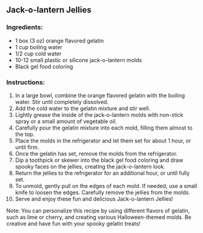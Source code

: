 ## Jack-o-lantern Jellies

### Ingredients:
- 1 box (3 oz) orange flavored gelatin
- 1 cup boiling water
- 1/2 cup cold water
- 10-12 small plastic or silicone jack-o-lantern molds
- Black gel food coloring

### Instructions:
1. In a large bowl, combine the orange flavored gelatin with the boiling water. Stir until completely dissolved.
2. Add the cold water to the gelatin mixture and stir well.
3. Lightly grease the inside of the jack-o-lantern molds with non-stick spray or a small amount of vegetable oil.
4. Carefully pour the gelatin mixture into each mold, filling them almost to the top.
5. Place the molds in the refrigerator and let them set for about 1 hour, or until firm.
6. Once the gelatin has set, remove the molds from the refrigerator.
7. Dip a toothpick or skewer into the black gel food coloring and draw spooky faces on the jellies, creating the jack-o-lantern look.
8. Return the jellies to the refrigerator for an additional hour, or until fully set.
9. To unmold, gently pull on the edges of each mold. If needed, use a small knife to loosen the edges. Carefully remove the jellies from the molds.
10. Serve and enjoy these fun and delicious Jack-o-lantern Jellies!

Note: You can personalize this recipe by using different flavors of gelatin, such as lime or cherry, and creating various Halloween-themed molds. Be creative and have fun with your spooky gelatin treats!